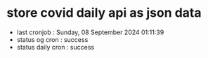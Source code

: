 # store covid daily api as json data

- last cronjob : Sunday, 08 September 2024 01:11:39
- status og cron : success
- status daily cron : success
      
      